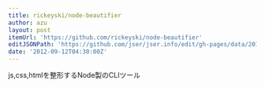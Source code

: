 ```yaml
---
title: rickeyski/node-beautifier
author: azu
layout: post
itemUrl: 'https://github.com/rickeyski/node-beautifier'
editJSONPath: 'https://github.com/jser/jser.info/edit/gh-pages/data/2012/09/index.json'
date: '2012-09-12T04:30:00Z'
---
```

js,css,htmlを整形するNode製のCLIツール
